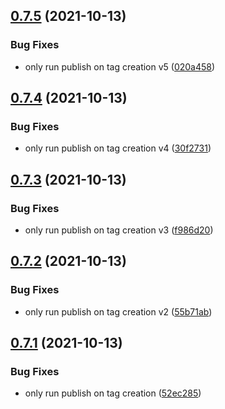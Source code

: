 ## [0.7.5](https://github.com/HugoJF/twitch-tools/compare/v0.7.4...v0.7.5) (2021-10-13)


### Bug Fixes

* only run publish on tag creation v5 ([020a458](https://github.com/HugoJF/twitch-tools/commit/020a458037f82d7f98d016b3b220728f46c61091))



## [0.7.4](https://github.com/HugoJF/twitch-tools/compare/v0.7.3...v0.7.4) (2021-10-13)


### Bug Fixes

* only run publish on tag creation v4 ([30f2731](https://github.com/HugoJF/twitch-tools/commit/30f2731ee4a97cb1b84c5e5fc04b424a8b444697))



## [0.7.3](https://github.com/HugoJF/twitch-tools/compare/v0.7.2...v0.7.3) (2021-10-13)


### Bug Fixes

* only run publish on tag creation v3 ([f986d20](https://github.com/HugoJF/twitch-tools/commit/f986d2065aa5dba44579d046574faa51a60e09a4))



## [0.7.2](https://github.com/HugoJF/twitch-tools/compare/v0.7.1...v0.7.2) (2021-10-13)


### Bug Fixes

* only run publish on tag creation v2 ([55b71ab](https://github.com/HugoJF/twitch-tools/commit/55b71abbf17750bb9035edcbdc478f8b434cd04b))



## [0.7.1](https://github.com/HugoJF/twitch-tools/compare/v0.7.0...v0.7.1) (2021-10-13)


### Bug Fixes

* only run publish on tag creation ([52ec285](https://github.com/HugoJF/twitch-tools/commit/52ec2853f2470e07df5286ca357c3368cd3aead7))




